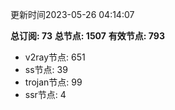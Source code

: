 更新时间2023-05-26 04:14:07

**总订阅: 73**
**总节点: 1507**
**有效节点: 793**
- v2ray节点: 651
- ss节点: 39
- trojan节点: 99
- ssr节点: 4
